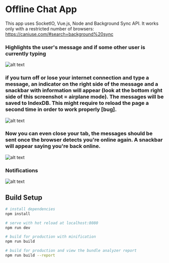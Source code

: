 # Offline Chat App

This app uses SocketIO, Vue.js, Node and Background Sync API. It works only with a restricted number of browsers: https://caniuse.com/#search=background%20sync

### Highlights the user's message and if some other user is currently typing
![alt text](https://user-images.githubusercontent.com/7814311/56588768-4bca2a80-65e4-11e9-945d-31cb891e80af.png)

### if you turn off or lose your internet connection and type a message, an indicator on the right side of the message and a snackbar with information will appear (look at the bottom right side of this screenshot = airplane mode). The messages will be saved to IndexDB. This might require to reload the page a second time in order to work properly [bug].
![alt text](https://user-images.githubusercontent.com/7814311/56588910-9481e380-65e4-11e9-8243-b412541d6aba.png)

### Now you can even close your tab, the messages should be sent once the browser detects you're online again. A snackbar will appear saying you're back online.
![alt text](https://user-images.githubusercontent.com/7814311/56588862-7caa5f80-65e4-11e9-923b-6fa39079f1f4.png)

### Notifications
![alt text](https://user-images.githubusercontent.com/7814311/56589082-da3eac00-65e4-11e9-9e26-1dac1b158087.png)


## Build Setup

``` bash
# install dependencies
npm install

# serve with hot reload at localhost:8080
npm run dev

# build for production with minification
npm run build

# build for production and view the bundle analyzer report
npm run build --report
```

